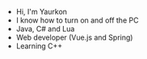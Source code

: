 - Hi, I'm Yaurkon
- I know how to turn on and off the PC
- Java, C# and Lua
- Web developer (Vue.js and Spring)
- Learning C++
